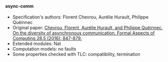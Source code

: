 #### async-comm
- Specification's authors: Florent Chevrou, Aurélie Hurault, Philippe Quéinnec
- Original paper: <a href="https://link.springer.com/article/10.1007/s00165-016-0379-x">Chevrou, Florent, Aurélie Hurault, and Philippe Quéinnec. On the diversity of asynchronous communication. Formal Aspects of Computing 28.5 (2016): 847-879.</a>
- Extended modules: Nat
- Computation models: no faults
- Some properties checked with TLC: compatibility, termination


